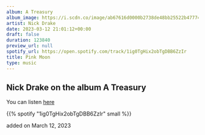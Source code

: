```yaml
---
album: A Treasury
album_image: https://i.scdn.co/image/ab67616d0000b2738de48bb25522b4777469de03
artist: Nick Drake
date: 2023-03-12 21:01:12+00:00
draft: false
duration: 123840
preview_url: null
spotify_url: https://open.spotify.com/track/1ig0TgHix2obTgDBB6ZzIr
title: Pink Moon
type: music
---
```



## Nick Drake on the album A Treasury

You can listen [here](https://open.spotify.com/track/1ig0TgHix2obTgDBB6ZzIr)

{{% spotify "1ig0TgHix2obTgDBB6ZzIr" small %}}

added on March 12, 2023